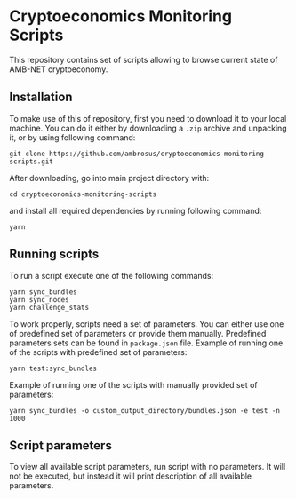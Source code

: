 # Cryptoeconomics Monitoring Scripts

This repository contains set of scripts allowing to browse current state of AMB-NET cryptoeconomy.

## Installation

To make use of this of repository, first you need to download it to your local machine.
You can do it either by downloading a `.zip` archive and unpacking it, or by using following command:

```
git clone https://github.com/ambrosus/cryptoeconomics-monitoring-scripts.git
```

After downloading, go into main project directory with:
```
cd cryptoeconomics-monitoring-scripts
```
and install all required dependencies by running following command:

```
yarn
```

## Running scripts

To run a script execute one of the following commands:

```
yarn sync_bundles
yarn sync_nodes
yarn challenge_stats
```

To work properly, scripts need a set of parameters. You can either use one of predefined set of parameters or provide them manually.
Predefined parameters sets can be found in `package.json` file. Example of running one of the scripts with predefined set of parameters:
```
yarn test:sync_bundles
```
Example of running one of the scripts with manually provided set of parameters:
```
yarn sync_bundles -o custom_output_directory/bundles.json -e test -n 1000
```

## Script parameters

To view all available script parameters, run script with no parameters. It will not be executed, but instead it will print description of all available parameters.
